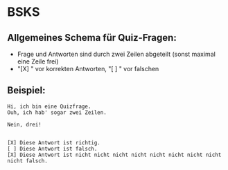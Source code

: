 # BSKS

## Allgemeines Schema für Quiz-Fragen:
- Frage und Antworten sind durch zwei Zeilen abgeteilt (sonst maximal eine Zeile frei)
- "[X] " vor korrekten Antworten, "[ ] " vor falschen

## Beispiel:
```
Hi, ich bin eine Quizfrage.
Ouh, ich hab' sogar zwei Zeilen. 

Nein, drei!


[X] Diese Antwort ist richtig.
[ ] Diese Antwort ist falsch.
[X] Diese Antwort ist nicht nicht nicht nicht nicht nicht nicht nicht nicht falsch.
